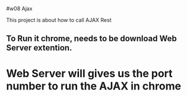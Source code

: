 #w08 Ajax

This project is about how to call AJAX Rest

## To Run it chrome, needs to be download Web Server extention.

# Web Server will gives us the port number to run the AJAX in chrome
